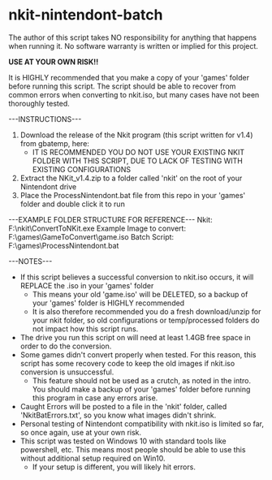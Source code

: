 # nkit-nintendont-batch

The author of this script takes NO responsibility for anything that happens when running it. 
No software warranty is written or implied for this project.

**USE AT YOUR OWN RISK!!**

It is HIGHLY recommended that you make a copy of your 'games' folder before running this script. 
The script should be able to recover from common errors when converting to nkit.iso, but many cases have not been thoroughly tested. 

---INSTRUCTIONS---
1. Download the release of the Nkit program (this script written for v1.4) from gbatemp, here: 
	- IT IS RECOMMENDED YOU DO NOT USE YOUR EXISTING NKIT FOLDER WITH THIS SCRIPT, DUE TO LACK OF TESTING WITH EXISTING CONFIGURATIONS
2. Extract the NKit_v1.4.zip to a folder called 'nkit' on the root of your Nintendont drive
3. Place the ProcessNintendont.bat file from this repo in your 'games' folder and double click it to run

---EXAMPLE FOLDER STRUCTURE FOR REFERENCE---
Nkit:
	F:\nkit\ConvertToNKit.exe
Example Image to convert: 
	F:\games\GameToConvert\game.iso
Batch Script: 
	F:\games\ProcessNintendont.bat
	
---NOTES---
- If this script believes a successful conversion to nkit.iso occurs, it will REPLACE the .iso in your 'games' folder
	- This means your old 'game.iso' will be DELETED, so a backup of your 'games' folder is HIGHLY recommended
	- It is also therefore recommended you do a fresh download/unzip for your nkit folder, so old configurations or temp/processed folders do not impact how this script runs.
- The drive you run this script on will need at least 1.4GB free space in order to do the conversion. 
- Some games didn't convert properly when tested. For this reason, this script has some recovery code to keep the old images if nkit.iso conversion is unsuccessful.
	- This feature should not be used as a crutch, as noted in the intro. You should make a backup of your 'games' folder before running this program in case any errors arise. 
- Caught Errors will be posted to a file in the 'nkit' folder, called 'NkitBatErrors.txt', so you know what images didn't shrink.
- Personal testing of Nintendont compatibility with nkit.iso is limited so far, so once again, use at your own risk. 
- This script was tested on Windows 10 with standard tools like powershell, etc. This means most people should be able to use this without additional setup required on Win10. 
	- If your setup is different, you will likely hit errors. 